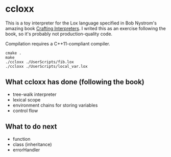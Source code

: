 # ccloxx
This is a toy interpreter for the Lox language specified in Bob Nystrom's amazing book [Crafting Interpreters](http://craftinginterpreters.com). I writed this as an exercise following the book, so it's probably not production-quality code.

Compilation requires a C++11-compliant compiler. 

    cmake .
	make
	./ccloxx ./UserScripts/fib.lox
    ./ccloxx ./UserScripts/local_var.lox

## What ccloxx has done (following the book)
- tree-walk interpreter
- lexical scope
- environment chains for storing variables
- control flow

## What to do next
- function
- class (inheritance)
- errorHandler